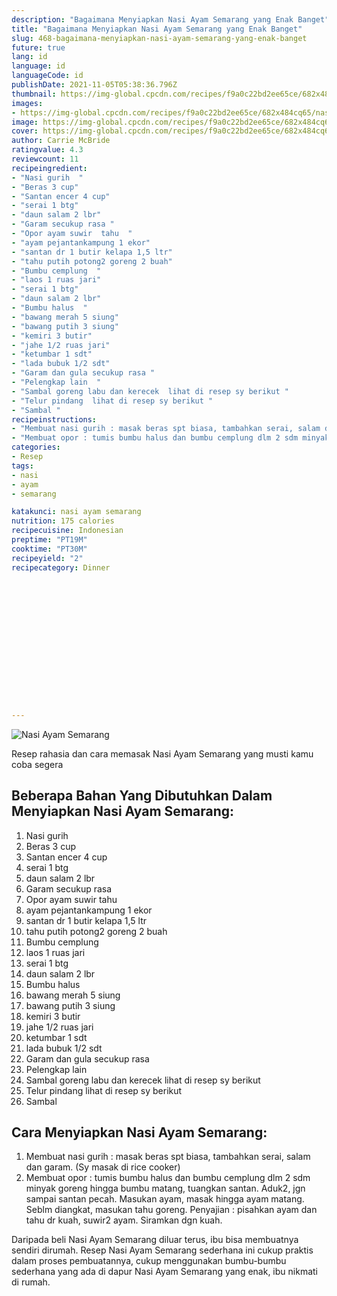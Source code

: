 ```yaml
---
description: "Bagaimana Menyiapkan Nasi Ayam Semarang yang Enak Banget"
title: "Bagaimana Menyiapkan Nasi Ayam Semarang yang Enak Banget"
slug: 468-bagaimana-menyiapkan-nasi-ayam-semarang-yang-enak-banget
future: true
lang: id
language: id
languageCode: id
publishDate: 2021-11-05T05:38:36.796Z 
thumbnail: https://img-global.cpcdn.com/recipes/f9a0c22bd2ee65ce/682x484cq65/nasi-ayam-semarang-foto-resep-utama.webp
images:
- https://img-global.cpcdn.com/recipes/f9a0c22bd2ee65ce/682x484cq65/nasi-ayam-semarang-foto-resep-utama.webp
image: https://img-global.cpcdn.com/recipes/f9a0c22bd2ee65ce/682x484cq65/nasi-ayam-semarang-foto-resep-utama.webp
cover: https://img-global.cpcdn.com/recipes/f9a0c22bd2ee65ce/682x484cq65/nasi-ayam-semarang-foto-resep-utama.webp
author: Carrie McBride
ratingvalue: 4.3
reviewcount: 11
recipeingredient:
- "Nasi gurih  "
- "Beras 3 cup"
- "Santan encer 4 cup"
- "serai 1 btg"
- "daun salam 2 lbr"
- "Garam secukup rasa "
- "Opor ayam suwir  tahu  "
- "ayam pejantankampung 1 ekor"
- "santan dr 1 butir kelapa 1,5 ltr"
- "tahu putih potong2 goreng 2 buah"
- "Bumbu cemplung  "
- "laos 1 ruas jari"
- "serai 1 btg"
- "daun salam 2 lbr"
- "Bumbu halus  "
- "bawang merah 5 siung"
- "bawang putih 3 siung"
- "kemiri 3 butir"
- "jahe 1/2 ruas jari"
- "ketumbar 1 sdt"
- "lada bubuk 1/2 sdt"
- "Garam dan gula secukup rasa "
- "Pelengkap lain  "
- "Sambal goreng labu dan kerecek  lihat di resep sy berikut "
- "Telur pindang  lihat di resep sy berikut "
- "Sambal "
recipeinstructions:
- "Membuat nasi gurih : masak beras spt biasa, tambahkan serai, salam dan garam. (Sy masak di rice cooker)"
- "Membuat opor : tumis bumbu halus dan bumbu cemplung dlm 2 sdm minyak goreng hingga bumbu matang, tuangkan santan. Aduk2, jgn sampai santan pecah. Masukan ayam, masak hingga ayam matang. Seblm diangkat, masukan tahu goreng. Penyajian : pisahkan ayam dan tahu dr kuah, suwir2 ayam. Siramkan dgn kuah."
categories:
- Resep
tags:
- nasi
- ayam
- semarang

katakunci: nasi ayam semarang 
nutrition: 175 calories
recipecuisine: Indonesian
preptime: "PT19M"
cooktime: "PT30M"
recipeyield: "2"
recipecategory: Dinner


     
    
    
    
    
    
    
    
    
    
    
      
    
---
```



![Nasi Ayam Semarang](https://img-global.cpcdn.com/recipes/f9a0c22bd2ee65ce/682x484cq65/nasi-ayam-semarang-foto-resep-utama.webp)

Resep rahasia dan cara memasak  Nasi Ayam Semarang yang musti kamu coba segera

<!--inarticleads1-->

## Beberapa Bahan Yang Dibutuhkan Dalam Menyiapkan Nasi Ayam Semarang:

1. Nasi gurih  
1. Beras 3 cup
1. Santan encer 4 cup
1. serai 1 btg
1. daun salam 2 lbr
1. Garam secukup rasa 
1. Opor ayam suwir  tahu  
1. ayam pejantankampung 1 ekor
1. santan dr 1 butir kelapa 1,5 ltr
1. tahu putih potong2 goreng 2 buah
1. Bumbu cemplung  
1. laos 1 ruas jari
1. serai 1 btg
1. daun salam 2 lbr
1. Bumbu halus  
1. bawang merah 5 siung
1. bawang putih 3 siung
1. kemiri 3 butir
1. jahe 1/2 ruas jari
1. ketumbar 1 sdt
1. lada bubuk 1/2 sdt
1. Garam dan gula secukup rasa 
1. Pelengkap lain  
1. Sambal goreng labu dan kerecek  lihat di resep sy berikut 
1. Telur pindang  lihat di resep sy berikut 
1. Sambal 



<!--inarticleads2-->

## Cara Menyiapkan Nasi Ayam Semarang:

1. Membuat nasi gurih : masak beras spt biasa, tambahkan serai, salam dan garam. (Sy masak di rice cooker)
1. Membuat opor : tumis bumbu halus dan bumbu cemplung dlm 2 sdm minyak goreng hingga bumbu matang, tuangkan santan. Aduk2, jgn sampai santan pecah. Masukan ayam, masak hingga ayam matang. Seblm diangkat, masukan tahu goreng. Penyajian : pisahkan ayam dan tahu dr kuah, suwir2 ayam. Siramkan dgn kuah.




Daripada   beli  Nasi Ayam Semarang  diluar terus, ibu  bisa membuatnya sendiri dirumah. Resep  Nasi Ayam Semarang  sederhana ini cukup praktis dalam proses pembuatannya, cukup menggunakan bumbu-bumbu sederhana yang ada di dapur  Nasi Ayam Semarang  yang enak, ibu nikmati di rumah.

